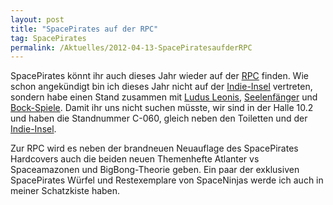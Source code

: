 ```yaml
---
layout: post
title: "SpacePirates auf der RPC"
tag: SpacePirates
permalink: /Aktuelles/2012-04-13-SpacePiratesaufderRPC
---
```


SpacePirates könnt ihr auch dieses Jahr wieder auf der [RPC](http:/www.rpc-germany.de/) finden. Wie schon angekündigt bin ich dieses Jahr nicht auf der [Indie-Insel](http:/indie-insel.de) vertreten, sondern habe einen Stand zusammen mit [Ludus Leonis](http:/www.ludus-leonis.com/), [Seelenfänger](http:/sites.google.com/site/seelenfaengerrpg/) und [Bock-Spiele](http:/holydark.npage.de/). Damit ihr uns nicht suchen müsste, wir sind in der Halle 10.2 und haben die Standnummer C-060, gleich neben den Toiletten und der [Indie-Insel](http:/indie-insel.de).

Zur RPC wird es neben der brandneuen Neuauflage des SpacePirates Hardcovers auch die beiden neuen Themenhefte Atlanter vs Spaceamazonen und BigBong-Theorie geben. Ein paar der exklusiven SpacePirates Würfel und Restexemplare von SpaceNinjas werde ich auch in meiner Schatzkiste haben.


